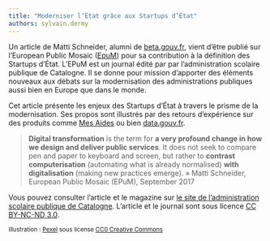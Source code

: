 ```yaml
---
title: "Moderniser l’État grâce aux Startups d’État"
authors: sylvain.dermy
---
```


Un article de Matti Schneider, alumni de [beta.gouv.fr](https://beta.gouv.fr), vient d’être publié sur l’European Public Mosaic ([EpuM](http://eapc.gencat.cat/en/publicacions/epum/)) pour sa contribution à la définition des Startups d’État. L’EPuM est un journal édité par par l’administration scolaire publique de Catalogne. Il se donne pour mission d’apporter des éléments nouveaux aux débats sur la modernisation des administrations publiques aussi bien en Europe que dans le monde.

<!--more-->

Cet article présente les enjeux des Startups d’État à travers le prisme de la modernisation. Ses propos sont illustrés par des retours d’expérience sur des produits comme [Mes Aides](https://mes-aides.gouv.fr) ou bien [data.gouv.fr](https://data.gouv.fr).

> **Digital transformation** is the term for **a very profound change in how we design and deliver public services**. It does not seek to compare pen and paper to keyboard and screen, but rather to **contrast computerisation** (automating what is already normalised) **with digitalisation** (making new practices emerge). »
Matti Schneider, European Public Mosaic (EPuM), September 2017

Vous pouvez consulter l’article et le magazine sur [le site de l’administration scolaire publique de Catalogne](http://www.gencat.cat/eapc/epum/N2/index.html). L’article et le journal sont sous licence [CC BY-NC-ND 3.0](https://creativecommons.org/licenses/by-nc-nd/3.0/).


<small>Illustration : <a href="https://pixabay.com/fr/le-poster-notes-pense-b%C3%AAte-note-1284667/">Pexel</a> sous license <a href="https://creativecommons.org/publicdomain/zero/1.0/">CC0 Creative Commons</a></small>
